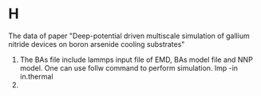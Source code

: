 # H
The data of paper "Deep-potential driven multiscale simulation of gallium nitride devices on boron arsenide cooling substrates"
1. The BAs file include lammps input file of EMD, BAs model file and NNP model. One can use follw command to perform simulation.
            lmp -in in.thermal
2.
